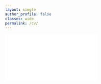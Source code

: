 ```yaml
---
layout: single
author_profile: false
classes: wide
permalink: /cv/
---
```


<embed src="/assets/images/Resume_nPinak.pdf" type="application/pdf">